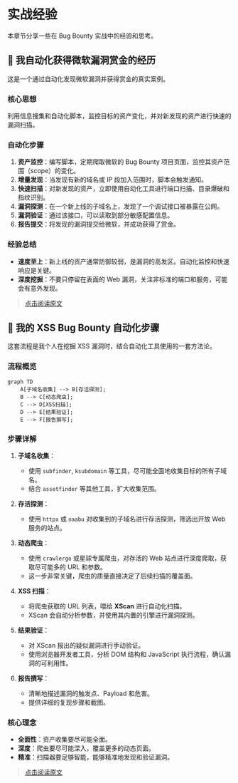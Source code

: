 # 实战经验

本章节分享一些在 Bug Bounty 实战中的经验和思考。

## 🚀 我自动化获得微软漏洞赏金的经历

这是一个通过自动化发现微软漏洞并获得赏金的真实案例。

### 核心思想
利用信息搜集和自动化脚本，监控目标的资产变化，并对新发现的资产进行快速的漏洞扫描。

### 自动化步骤
1.  **资产监控**：编写脚本，定期爬取微软的 Bug Bounty 项目页面，监控其资产范围（scope）的变化。
2.  **增量发现**：当发现有新的域名或 IP 段加入范围时，脚本会触发通知。
3.  **快速扫描**：对新发现的资产，立即使用自动化工具进行端口扫描、目录爆破和指纹识别。
4.  **漏洞探测**：在一个新上线的子域名上，发现了一个调试接口被暴露在公网。
5.  **漏洞验证**：通过该接口，可以读取到部分敏感配置信息。
6.  **报告提交**：将发现的漏洞提交给微软，并成功获得了赏金。

### 经验总结
- **速度至上**：新上线的资产通常防御较弱，是漏洞的高发区。自动化监控和快速响应是关键。
- **深度挖掘**：不要只停留在表面的 Web 漏洞，关注非标准的端口和服务，可能会有意外发现。

> [点击阅读原文](https://t.zsxq.com/a6Aie2f)

## 🎯 我的 XSS Bug Bounty 自动化步骤

这套流程是我个人在挖掘 XSS 漏洞时，结合自动化工具使用的一套方法论。

### 流程概览
```mermaid
graph TD
    A[子域名收集] --> B[存活探测];
    B --> C[动态爬虫];
    C --> D[XSS扫描];
    D --> E[结果验证];
    E --> F[报告撰写];
```

### 步骤详解
1.  **子域名收集**：
    -   使用 `subfinder`, `ksubdomain` 等工具，尽可能全面地收集目标的所有子域名。
    -   结合 `assetfinder` 等其他工具，扩大收集范围。

2.  **存活探测**：
    -   使用 `httpx` 或 `naabu` 对收集到的子域名进行存活探测，筛选出开放 Web 服务的站点。

3.  **动态爬虫**：
    -   使用 `crawlergo` 或星球专属爬虫，对存活的 Web 站点进行深度爬取，获取尽可能多的 URL 和参数。
    -   这一步非常关键，爬虫的质量直接决定了后续扫描的覆盖面。

4.  **XSS 扫描**：
    -   将爬虫获取的 URL 列表，喂给 **XScan** 进行自动化扫描。
    -   XScan 会自动分析参数，并使用其内置的引擎进行漏洞探测。

5.  **结果验证**：
    -   对 XScan 报出的疑似漏洞进行手动验证。
    -   使用浏览器开发者工具，分析 DOM 结构和 JavaScript 执行流程，确认漏洞的可利用性。

6.  **报告撰写**：
    -   清晰地描述漏洞的触发点、Payload 和危害。
    -   提供详细的复现步骤和截图。

### 核心理念
- **全面性**：资产收集要尽可能全面。
- **深度**：爬虫要尽可能深入，覆盖更多的动态页面。
- **精准**：扫描器要足够智能，能够精准地发现和验证漏洞。

> [点击阅读原文](https://t.zsxq.com/05jIqrnEu) 
